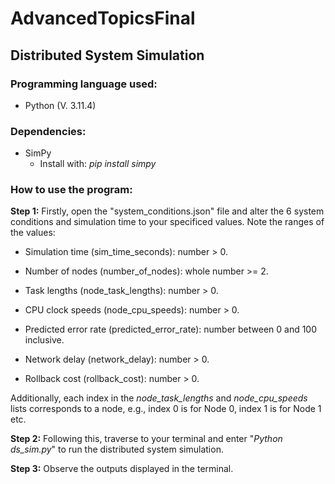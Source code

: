 # AdvancedTopicsFinal

## Distributed System Simulation 

### **Programming language used:**

- Python (V. 3.11.4)

### **Dependencies:**

- SimPy
  - Install with: *pip install simpy*

### **How to use the program:**

**Step 1:** Firstly, open the "system_conditions.json" file and alter the 6 system conditions and simulation time to your specificed values. Note the ranges of the values:

* Simulation time (sim_time_seconds): number > 0.

* Number of nodes (number_of_nodes): whole number >= 2.

* Task lengths (node_task_lengths): number > 0.

* CPU clock speeds (node_cpu_speeds): number > 0.

* Predicted error rate (predicted_error_rate): number between 0 and 100 inclusive.

* Network delay (network_delay): number > 0.

* Rollback cost (rollback_cost): number > 0.

Additionally, each index in the *node_task_lengths* and *node_cpu_speeds* lists corresponds to a node, e.g., index 0 is for Node 0, index 1 is for Node 1 etc.


**Step 2:** Following this, traverse to your terminal and enter "*Python ds_sim.py*" to run the distributed system simulation.


**Step 3:** Observe the outputs displayed in the terminal.
